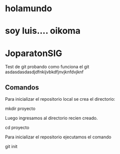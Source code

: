 
# holamundo
# soy luis.... oikoma
# JoparatonSIG

Test de git
probando como funciona el git
asdasdasdasdjdfnkijvbkdfjnvjknfdvjknf
## Comandos

Para inicializar el repositorio local se crea el directorio:

mkdir proyecto

Luego ingresamos al directorio recien creado.

cd proyecto

Para inicializar el repositorio ejecutamos el comando

git init


